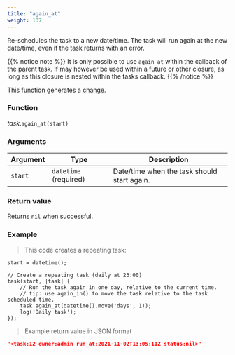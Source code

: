 ```yaml
---
title: "again_at"
weight: 137
---
```


Re-schedules the task to a new date/time. The task will run again at the new date/time, even if the task returns with an error.

{{% notice note %}}
It is only possible to use `again_at` within the callback of the parent task. If may however be used within a future or other closure, as long as this closure is nested within the tasks callback.
{{% /notice %}}

This function generates a [change](../../../overview/changes).

### Function

*task*.`again_at(start)`

### Arguments

Argument | Type | Description
-------- | ---- | -----------
`start` | `datetime` (required) | Date/time when the task should start again.

### Return value

Returns `nil` when successful.

### Example

> This code creates a repeating task:

```thingsdb,should_pass
start = datetime();

// Create a repeating task (daily at 23:00)
task(start, |task| {
    // Run the task again in one day, relative to the current time.
    // tip: use again_in() to move the task relative to the task scheduled time.
    task.again_at(datetime().move('days', 1));
    log('Daily task');
});
```

> Example return value in JSON format

```json
"<task:12 owner:admin run_at:2021-11-02T13:05:11Z status:nil>"
```